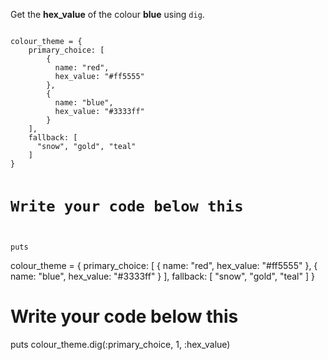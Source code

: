 Get the **hex_value** of the colour
**blue** using `dig`.

<codeblock language="ruby" type="exercise" testMode="fixedInput">
<code>
colour_theme = {
    primary_choice: [
        {
          name: "red",
          hex_value: "#ff5555"
        },
        {
          name: "blue",
          hex_value: "#3333ff"
        }
    ],
    fallback: [
      "snow", "gold", "teal"
    ]
}

# Write your code below this

puts
</code>

<solution>
colour_theme = {
    primary_choice: [
        {
          name: "red",
          hex_value: "#ff5555"
        },
        {
          name: "blue",
          hex_value: "#3333ff"
        }
    ],
    fallback: [
      "snow", "gold", "teal"
    ]
}

# Write your code below this

puts colour_theme.dig(:primary_choice, 1, :hex_value)
</solution>
</codeblock>